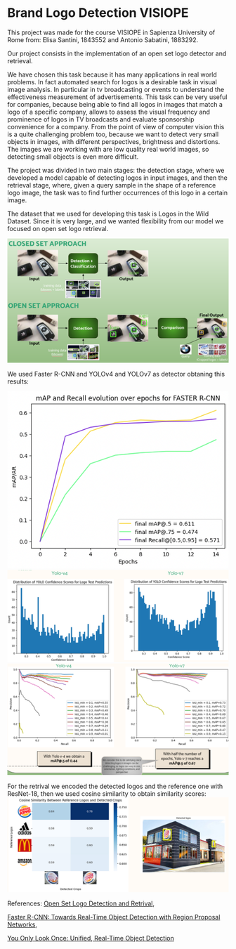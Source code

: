 # Brand Logo Detection VISIOPE
This project was made for the course VISIOPE in Sapienza University of Rome from:
Elisa Santini, 1843552 and Antonio Sabatini, 1883292.

Our project consists in  the implementation of an open set logo detector and retrieval.

We have chosen this task because it has many applications in real world problems. 
In fact automated search for logos is a desirable task in visual image analysis. In particular in tv broadcasting or events to understand the effectiveness measurement of advertisements.
This task can be very useful for companies, because being able to find all logos in images that match a logo of a specific company, allows to assess the visual frequency and prominence of logos in TV broadcasts and evaluate sponsorship convenience for a company.
From the point of view of computer vision this is a quite challenging problem too, because we want to detect very small objects in images, with different perspectives, brightness and distortions. The images we are working with are low quality real world images, so detecting small objects is even more difficult.

The project was divided in two main stages: the detection stage, where we developed a model capable of detecting logos in input images, and then the retrieval stage, where, given a query sample in the shape of a reference logo image, the task was to find further occurrences of this logo in a certain image.

The dataset that we used for developing this task is Logos in the Wild Dataset. Since it is very large, and we wanted flexibility from our model we focused on open set logo retrieval.

![Closed set vs open set approach](open_vs_closed.png)

We used Faster R-CNN and YOLOv4 and YOLOv7 as detector obtaning this results:

![Faster R-CNN results](MAPRECALL_final.png)
![Yolo results](confidence.png)
![Yolo results](yolomaps.png)

For the retrival we encoded the detected logos and the reference one with ResNet-18, then we used cosine similarity to obtain similarity scores:
![Logo Matching](template_matching.png)

References:
[Open Set Logo Detection and Retrival](https://arxiv.org/pdf/1710.10891.pdf),

[Faster R-CNN: Towards Real-Time Object Detection with Region Proposal Networks](https://arxiv.org/abs/1506.01497),

[You Only Look Once: Unified, Real-Time Object Detection](https://arxiv.org/abs/1506.02640)
 
